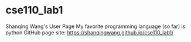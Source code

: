 # cse110_lab1
Shanqing Wang's User Page
My favorite programming language (so far) is python
GitHub page site: https://shanqingwang.github.io/cse110_lab1/
